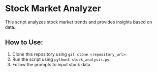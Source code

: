 # Stock Market Analyzer
This script analyzes stock market trends and provides insights based on data.
## How to Use:
1. Clone this repository using `git clone <repository_url>`.
2. Run the script using `python3 stock_analysis.py`.
3. Follow the prompts to input stock data.
